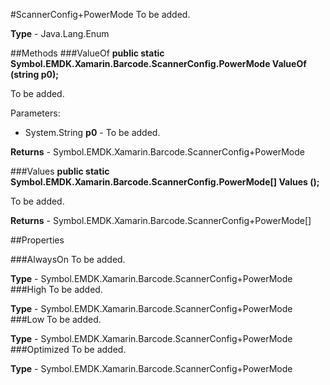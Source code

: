 #ScannerConfig+PowerMode
To be added.

**Type** - Java.Lang.Enum

##Methods
###ValueOf
**public static Symbol.EMDK.Xamarin.Barcode.ScannerConfig.PowerMode ValueOf (string p0);**

To be added.

Parameters: 

* System.String **p0** - To be added.

**Returns** - Symbol.EMDK.Xamarin.Barcode.ScannerConfig+PowerMode

###Values
**public static Symbol.EMDK.Xamarin.Barcode.ScannerConfig.PowerMode[] Values ();**

To be added.


**Returns** - Symbol.EMDK.Xamarin.Barcode.ScannerConfig+PowerMode[]

##Properties

###AlwaysOn
To be added.

**Type** - Symbol.EMDK.Xamarin.Barcode.ScannerConfig+PowerMode
###High
To be added.

**Type** - Symbol.EMDK.Xamarin.Barcode.ScannerConfig+PowerMode
###Low
To be added.

**Type** - Symbol.EMDK.Xamarin.Barcode.ScannerConfig+PowerMode
###Optimized
To be added.

**Type** - Symbol.EMDK.Xamarin.Barcode.ScannerConfig+PowerMode


